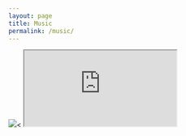 ```yaml
---
layout: page
title: Music
permalink: /music/
---
```


<div class="images">
  <img src="../content/sam_gtr_small.jpeg"><
  <iframe src="https://www.youtube.com/embed/tXqyDNS22SM" allow="accelerometer; autoplay; clipboard-write; encrypted-media; gyroscope; picture-in-picture" allowfullscreen>
  <iframe src="https://open.spotify.com/embed/album/0AoOgrH4Gsdl45BjwQeOGu" allowtransparency="true" allow="encrypted-media">
</div>

.images img {
  width: 100px;
  height: 100px;
  float: left;
}

I've been playing and making music for a long time. Here are some of my current
projects.

Temples Of Pluto
---
[www.templesofpluto.com](www.templesofpluto.com)

Writing, recording and performing original music with elements of funk, jazz,
soul and blues with Juan Aniceto, Bryan Bakevich, Joe Hecker and Kevin Sennott.

You can hear our music on all major streaming platforms.

Solo jazz noodlings
---
Some performances are [on YouTube](https://www.youtube.com/channel/UC3ZWIGMG6HZFz-5yePfdZ2A).


Interlaken
---
My longest-running project with Tom Duncan. It's a mix of alternative and
electronic music. It is available [here on Bandcamp](https://interlakenmusic.bandcamp.com/).
